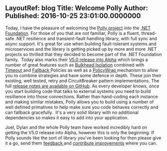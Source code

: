 LayoutRef: blog
Title: Welcome Polly
Author: 
Published: 2016-10-25 23:01:00.0000000
---
<p>Today, I have the pleasure of welcoming the <a href="http://www.thepollyproject.org/">Polly project</a>&nbsp;into the <a href="/">.NET Foundation</a>. For those of you that are not familiar,&nbsp;<span>Polly is a fluent, thread-safe .NET resilience and transient-fault handling library, with full sync and async support. It's great for use when building fault-tolerant systems and microservices and the library is getting picked up by more and more .NET projects so thrilled that they decided to become part of the .NET Foundation family. &nbsp;Today also marks their <a href="http://www.thepollyproject.org/2016/10/25/polly-5-0-a-wider-resilience-framework/">V5.0 release into Alpha</a>&nbsp;which brings a number of great features such as <a href="https://github.com/App-vNext/Polly/wiki/Bulkhead">Bulkhead Isolation</a>&nbsp;combined with <a href="https://github.com/App-vNext/Polly/wiki/Timeout">Timeout </a>and <a href="https://github.com/App-vNext/Polly/wiki/Fallback">Fallback </a>Policies as well as a <a href="https://github.com/App-vNext/Polly/wiki/PolicyWrap">PolicyWrap </a>mechanism to allow you to combine strategies and have some defence in depth. These join their existing, well tested, retry and CircuitBreaker pattern implementations. The full <a href="https://github.com/App-vNext/Polly/blob/v5.0-alpha/CHANGELOG.md">release notes are available on GitHub</a>. As every developer&nbsp;knows, once you start building code that talks to external systems you need to build resillience into those connections. Rather than hand-coding each instance and making similar mistakes, Polly allows you to build using a number of well defined primatives to help make sure you code behaves correctly and can fallback gracefully. &nbsp;It's a very solid library with no additional dependencies so makes it easy to add into your application.</span></p>

<p><span>Joel, Dylan and the whole Polly team have worked incredibly hard on getting the V5.0 release into Alpha, however this is only the beginning. If Polly sounds like the sort of library you've been looking for then please give it a go, send them <a href="https://github.com/App-vNext/Polly">feedback </a>and <a href="https://github.com/App-vNext/Polly">contribute improvements</a>&nbsp;where you can.&nbsp;</span></p>
